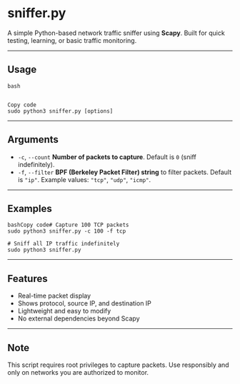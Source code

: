 # **sniffer.py**

A simple Python-based network traffic sniffer using **Scapy**.
 Built for quick testing, learning, or basic traffic monitoring.

------

## **Usage**

```
bash


Copy code
sudo python3 sniffer.py [options]
```

------

## **Arguments**

- `-c`, `--count`
   **Number of packets to capture**.
   Default is `0` (sniff indefinitely).
- `-f`, `--filter`
   **BPF (Berkeley Packet Filter) string** to filter packets.
   Default is `"ip"`. Example values: `"tcp"`, `"udp"`, `"icmp"`.

------

## **Examples**

```
bashCopy code# Capture 100 TCP packets
sudo python3 sniffer.py -c 100 -f tcp

# Sniff all IP traffic indefinitely
sudo python3 sniffer.py
```

------

## **Features**

- Real-time packet display
- Shows protocol, source IP, and destination IP
- Lightweight and easy to modify
- No external dependencies beyond Scapy

------

## **Note**

This script requires root privileges to capture packets.
 Use responsibly and only on networks you are authorized to monitor.